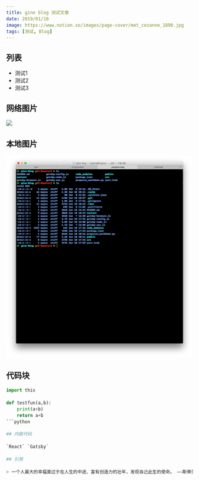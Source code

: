 ```yaml
---
title: gine blog 测试文章
date: 2019/01/10
image: https://www.notion.so/images/page-cover/met_cezanne_1890.jpg
tags: [测试, Blog]
---
```



## 列表

- 测试1
- 测试2
- 测试3

## 网络图片

![](https://cn.bing.com/az/hprichbg/rb/SaguenayIceFishing_ZH-CN9008067301_1920x1080.jpg)

## 本地图片

![](Untitled-8996096f-a656-4f68-a65b-9ac9c0df8d93.png)

## 代码块

```python
import this

def testfun(a,b):
    print(a+b)
    return a+b
```python

## 内联代码

`React` `Gatsby`

## 引用

> 一个人最大的幸福莫过于在人生的中途、富有创造力的壮年，发现自己此生的使命。 ——斯蒂芬·茨威格

